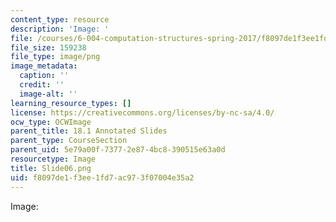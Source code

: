 ```yaml
---
content_type: resource
description: 'Image: '
file: /courses/6-004-computation-structures-spring-2017/f8097de1f3ee1fd7ac973f07004e35a2_Slide06.png
file_size: 159238
file_type: image/png
image_metadata:
  caption: ''
  credit: ''
  image-alt: ''
learning_resource_types: []
license: https://creativecommons.org/licenses/by-nc-sa/4.0/
ocw_type: OCWImage
parent_title: 18.1 Annotated Slides
parent_type: CourseSection
parent_uid: 5e79a00f-7377-2e87-4bc8-390515e63a0d
resourcetype: Image
title: Slide06.png
uid: f8097de1-f3ee-1fd7-ac97-3f07004e35a2
---
```

Image: 